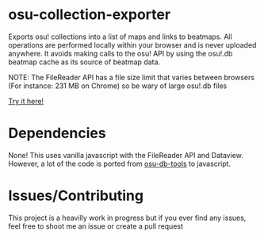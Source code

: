 # osu-collection-exporter

Exports osu! collections into a list of maps and links to beatmaps. All operations are performed locally within your browser and is never uploaded anywhere. It avoids making calls to the osu! API by using the osu!.db beatmap cache as its source of beatmap data.

NOTE: The FileReader API has a file size limit that varies between browsers (For instance: 231 MB on Chrome) so be wary of large osu!.db files

[Try it here!](https://jaasonw.github.io/osu-collection-exporter/)

# Dependencies

None! This uses vanilla javascript with the FileReader API and Dataview. However, a lot of the code is ported from [osu-db-tools](https://github.com/jaasonw/osu-db-tools) to javascript.

# Issues/Contributing

This project is a heavilly work in progress but if you ever find any issues, feel free to shoot me an issue or create a pull request